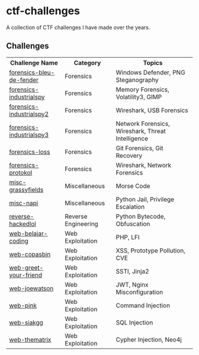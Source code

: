 # ctf-challenges

A collection of CTF challenges I have made over the years.

## Challenges

<table>
    <tr>
        <th>Challenge Name</th>
        <th>Category</th>
        <th>Topics</th>
    </tr>
    <tr>
        <td><a href="forensics-bleu-de-fender/">forensics-bleu-de-fender</a></td>
        <td>Forensics</td>
        <td>Windows Defender, PNG Steganography</td>
    </tr>
    <tr>
        <td><a href="forensics-industrialspy/">forensics-industrialspy</a></td>
        <td>Forensics</td>
        <td>Memory Forensics, Volatility3, GIMP</td>
    </tr>
    <tr>
        <td><a href="forensics-industrialspy2/">forensics-industrialspy2</a></td>
        <td>Forensics</td>
        <td>Wireshark, USB Forensics</td>
    </tr>
    <tr>
        <td><a href="forensics-industrialspy3/">forensics-industrialspy3</a></td>
        <td>Forensics</td>
        <td>Network Forensics, Wireshark, Threat Intelligence</td>
    </tr>
    <tr>
        <td><a href="forensics-loss/">forensics-loss</a></td>
        <td>Forensics</td>
        <td>Git Forensics, Git Recovery</td>
    </tr>
    <tr>
        <td><a href="forensics-protokol/">forensics-protokol</a></td>
        <td>Forensics</td>
        <td>Wireshark, Network Forensics</td>
    </tr>
    <tr>
        <td><a href="misc-grassyfields/">misc-grassyfields</a></td>
        <td>Miscellaneous</td>
        <td>Morse Code</td>
    </tr>
    <tr>
        <td><a href="misc-napi/">misc-napi</a></td>
        <td>Miscellaneous</td>
        <td>Python Jail, Privilege Escalation</td>
    </tr>
    <tr>
        <td><a href="reverse-hackedlol/">reverse-hackedlol</a></td>
        <td>Reverse Engineering</td>
        <td>Python Bytecode, Obfuscation</td>
    </tr>
    <tr>
        <td><a href="web-belajar-coding/">web-belajar-coding</a></td>
        <td>Web Exploitation</td>
        <td>PHP, LFI</td>
    </tr>
    <tr>
        <td><a href="web-copasbin/">web-copasbin</a></td>
        <td>Web Exploitation</td>
        <td>XSS, Prototype Pollution, CVE</td>
    </tr>
    <tr>
        <td><a href="web-greet-your-friend/">web-greet-your-friend</a></td>
        <td>Web Exploitation</td>
        <td>SSTI, Jinja2</td>
    </tr>
    <tr>
        <td><a href="web-joewatson/">web-joewatson</a></td>
        <td>Web Exploitation</td>
        <td>JWT, Nginx Misconfiguration</td>
    </tr>
    <tr>
        <td><a href="web-pink/">web-pink</a></td>
        <td>Web Exploitation</td>
        <td>Command Injection</td>
    </tr>
    <tr>
        <td><a href="web-siakgg/">web-siakgg</a></td>
        <td>Web Exploitation</td>
        <td>SQL Injection</td>
    </tr>
    <tr>
        <td><a href="web-thematrix/">web-thematrix</a></td>
        <td>Web Exploitation</td>
        <td>Cypher Injection, Neo4j</td>
    </tr>
</table>
